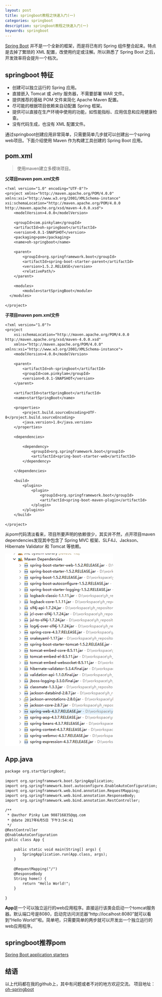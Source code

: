 ```yaml
---
layout: post
title: springboot教程之快速入门(一)
categories: springboot
description: springboot教程之快速入门(一)
keywords: springboot
---
```


[Spring Boot](http://projects.spring.io/spring-boot/) 并不是一个全新的框架，而是将已有的 Spring 组件整合起来。特点是去掉了繁琐的 XML 配置，改使用约定或注解。所以熟悉了 Spring Boot 之后，开发效率将会提升一个档次。

## springboot 特征
- 创建可以独立运行的 Spring 应用。
- 直接嵌入 Tomcat 或 Jetty 服务器，不需要部署 WAR 文件。
- 提供推荐的基础 POM 文件来简化 Apache Maven 配置。
- 尽可能的根据项目依赖来自动配置 Spring 框架。
- 提供可以直接在生产环境中使用的功能，如性能指标、应用信息和应用健康检查。
- 没有代码生成，也没有 XML 配置文件。

通过springboot创建应用非常简单，只需要简单几步就可以创建出一个spring web项目。下面介绍使用 Maven 作为构建工具创建的 Spring Boot 应用。

## pom.xml

> 使用maven建立多模块项目。

**父项目maven pom.xml文件**
```
<?xml version="1.0" encoding="UTF-8"?>
<project xmlns="http://maven.apache.org/POM/4.0.0" xmlns:xsi="http://www.w3.org/2001/XMLSchema-instance" xsi:schemaLocation="http://maven.apache.org/POM/4.0.0 http://maven.apache.org/xsd/maven-4.0.0.xsd">
	<modelVersion>4.0.0</modelVersion>

	<groupId>com.pinkylam</groupId>
	<artifactId>oh-springboot</artifactId>
	<version>0.0.1-SNAPSHOT</version>
	<packaging>pom</packaging>
	<name>oh-springboot</name>

	<parent>
		<groupId>org.springframework.boot</groupId>
		<artifactId>spring-boot-starter-parent</artifactId>
		<version>1.5.2.RELEASE</version>
		<relativePath/>
	</parent>

	<modules>
		<module>startSpringBoot</module>
  </modules>

</project>
```

**子项目maven pom.xml文件**
```
<?xml version="1.0"?>
<project
	xsi:schemaLocation="http://maven.apache.org/POM/4.0.0 http://maven.apache.org/xsd/maven-4.0.0.xsd"
	xmlns="http://maven.apache.org/POM/4.0.0" xmlns:xsi="http://www.w3.org/2001/XMLSchema-instance">
	<modelVersion>4.0.0</modelVersion>

	<parent>
		<artifactId>oh-springboot</artifactId>
		<groupId>com.pinkylam</groupId>
		<version>0.0.1-SNAPSHOT</version>
	</parent>

	<artifactId>startSpringBoot</artifactId>
	<name>startSpringBoot</name>

	<properties>
		<project.build.sourceEncoding>UTF-8</project.build.sourceEncoding>
		<java.version>1.8</java.version>
	</properties>

	<dependencies>

		<dependency>
			<groupId>org.springframework.boot</groupId>
			<artifactId>spring-boot-starter-web</artifactId>
		</dependency>

	</dependencies>

	<build>
		<plugins>
			<plugin>
				<groupId>org.springframework.boot</groupId>
				<artifactId>spring-boot-maven-plugin</artifactId>
			</plugin>
		</plugins>
	</build>

</project>
```

从pom代码清淡看来，项目所要声明的依赖很少，其实并不然，点开项目maven dependencies发现其中包含了 Spring MVC 框架、SLF4J、Jackson、Hibernate Validator 和 Tomcat 等依赖。

![运行实例图](/images/posts/springbootmaven.png)

## App.java
```
package org.startSpringBoot;

import org.springframework.boot.SpringApplication;
import org.springframework.boot.autoconfigure.EnableAutoConfiguration;
import org.springframework.web.bind.annotation.RequestMapping;
import org.springframework.web.bind.annotation.ResponseBody;
import org.springframework.web.bind.annotation.RestController;

/**
 * @author Pinky Lam 908716835@qq.com
 * @date 2017年6月5日 下午3:54:41
 */
@RestController
@EnableAutoConfiguration
public class App {

	public static void main(String[] args) {
		SpringApplication.run(App.class, args);
	}

	@RequestMapping("/")
    @ResponseBody
    String home() {
        return "Hello World!";
    }

}
```
**App**是一个可以独立运行的web应用程序。直接运行该类会启动一个tomcat服务器。默认端口号是8080，启动完访问浏览器“http://localhost:8080”就可以看到“Hello World!”啦。简单吧，只需要简单的两步就可以开发出一个独立运行的web应用程序。

## springboot推荐pom
[Spring Boot application starters](http://docs.spring.io/spring-boot/docs/1.5.3.RELEASE/reference/htmlsingle/#using-boot-starter)

## 结语
以上代码都在我的github上，其中有问题或者不对的地方欢迎交流。
项目地址：[oh-springboot](https://github.com/handexing/oh-springboot)




